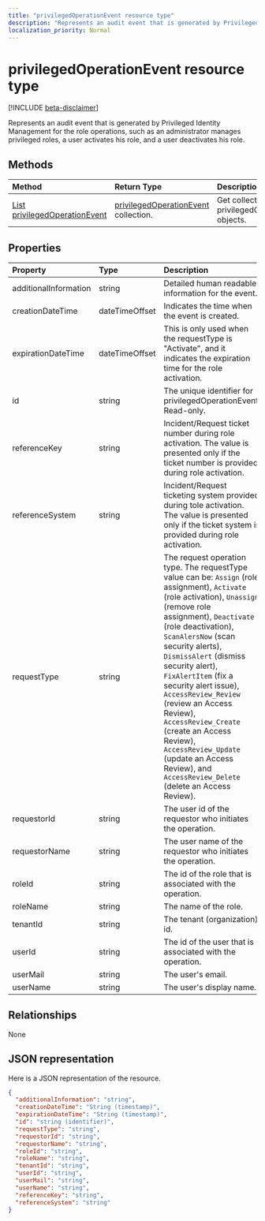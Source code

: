 ```yaml
---
title: "privilegedOperationEvent resource type"
description: "Represents an audit event that is generated by Privileged Identity Management for the role operations, such as an administrator manages privileged roles, a user activates his role, and a user deactivates his role."
localization_priority: Normal
---
```


# privilegedOperationEvent resource type

[!INCLUDE [beta-disclaimer](../../includes/beta-disclaimer.md)]

Represents an audit event that is generated by Privileged Identity Management for the role operations, such as an administrator manages privileged roles, a user activates his role, and a user deactivates his role.


## Methods

| Method		   | Return Type	|Description|
|:---------------|:--------|:----------|
|[List privilegedOperationEvent](../api/privilegedoperationevent-list.md) | [privilegedOperationEvent](privilegedoperationevent.md) collection. |Get collection of privilegedOperationEvent objects.|

## Properties
| Property	   | Type	|Description|
|:---------------|:--------|:----------|
|additionalInformation|string|Detailed human readable information for the event.|
|creationDateTime|dateTimeOffset|Indicates the time when the event is created.|
|expirationDateTime|dateTimeOffset|This is only used when the requestType is "Activate", and it indicates the expiration time for the role activation.|
|id|string|The unique identifier for privilegedOperationEvent. Read-only.|
|referenceKey|string|Incident/Request ticket number during role activation. The value is presented only if the ticket number is provided during role activation.|
|referenceSystem|string|Incident/Request ticketing system provided during tole activation. The value is presented only if the ticket system is provided during role activation.|
|requestType|string|The request operation type. The requestType value can be: ```Assign``` (role assignment), ```Activate``` (role activation), ```Unassign``` (remove role assignment), ```Deactivate``` (role deactivation), ```ScanAlersNow``` (scan security alerts), ```DismissAlert``` (dismiss security alert), ```FixAlertItem``` (fix a security alert issue), ```AccessReview_Review``` (review an Access Review), ```AccessReview_Create``` (create an Access Review), ```AccessReview_Update``` (update an Access Review), and ```AccessReview_Delete``` (delete an Access Review).|
|requestorId|string|The user id of the requestor who initiates the operation.|
|requestorName|string|The user name of the requestor who initiates the operation.|
|roleId|string|The id of the role that is associated with the operation.|
|roleName|string|The name of the role.|
|tenantId|string|The tenant (organization) id.|
|userId|string|The id of the user that is associated with the operation.|
|userMail|string|The user's email.|
|userName|string|The user's display name.|

## Relationships
None


## JSON representation

Here is a JSON representation of the resource.

<!-- {
  "blockType": "resource",
  "optionalProperties": [

  ],
  "@odata.type": "microsoft.graph.privilegedOperationEvent"
}-->

```json
{
  "additionalInformation": "string",
  "creationDateTime": "String (timestamp)",
  "expirationDateTime": "String (timestamp)",
  "id": "string (identifier)",
  "requestType": "string",
  "requestorId": "string",
  "requestorName": "string",
  "roleId": "string",
  "roleName": "string",
  "tenantId": "string",
  "userId": "string",
  "userMail": "string",
  "userName": "string",
  "referenceKey": "string",
  "referenceSystem": "string"
}

```

<!-- uuid: 8fcb5dbc-d5aa-4681-8e31-b001d5168d79
2015-10-25 14:57:30 UTC -->
<!--
{
  "type": "#page.annotation",
  "description": "privilegedOperationEvent resource",
  "keywords": "",
  "section": "documentation",
  "tocPath": "",
  "suppressions": []
}
-->
